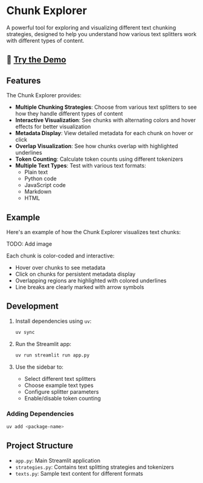 # Chunk Explorer

A powerful tool for exploring and visualizing different text chunking strategies, designed to help you understand how various text splitters work with different types of content.

## 🚀 [Try the Demo](https://chunkers.streamlit.app/)

## Features

The Chunk Explorer provides:

- **Multiple Chunking Strategies**: Choose from various text splitters to see how they handle different types of content
- **Interactive Visualization**: See chunks with alternating colors and hover effects for better visualization
- **Metadata Display**: View detailed metadata for each chunk on hover or click
- **Overlap Visualization**: See how chunks overlap with highlighted underlines
- **Token Counting**: Calculate token counts using different tokenizers
- **Multiple Text Types**: Test with various text formats:
  - Plain text
  - Python code
  - JavaScript code
  - Markdown
  - HTML

## Example

Here's an example of how the Chunk Explorer visualizes text chunks:

TODO: Add image

Each chunk is color-coded and interactive:
- Hover over chunks to see metadata
- Click on chunks for persistent metadata display
- Overlapping regions are highlighted with colored underlines
- Line breaks are clearly marked with arrow symbols

## Development

1. Install dependencies using `uv`:

    ```bash
    uv sync
    ```

2. Run the Streamlit app:

    ```bash
    uv run streamlit run app.py
    ```

3. Use the sidebar to:
   - Select different text splitters
   - Choose example text types
   - Configure splitter parameters
   - Enable/disable token counting

### Adding Dependencies
```bash
uv add <package-name>
```

## Project Structure

- `app.py`: Main Streamlit application
- `strategies.py`: Contains text splitting strategies and tokenizers
- `texts.py`: Sample text content for different formats
